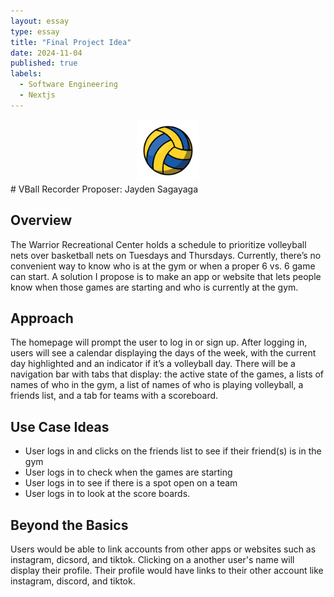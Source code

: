 ```yaml
---
layout: essay
type: essay
title: "Final Project Idea"
date: 2024-11-04
published: true
labels:
  - Software Engineering
  - Nextjs
---
```

<div align="center">
  <img width="100px" class="rounded" src="../img/volleyball-icon.jpg">
</div>
# VBall Recorder
Proposer: Jayden Sagayaga

## Overview
The Warrior Recreational Center holds a schedule to prioritize volleyball nets over basketball nets on Tuesdays and Thursdays. Currently, there’s no convenient way to know who is at the gym or when a proper 6 vs. 6 game can start. A solution I propose is to make an app or website that lets people know when those games are starting and who is currently at the gym.

## Approach
The homepage will prompt the user to log in or sign up. After logging in, users will see a calendar displaying the days of the week, with the current day highlighted and an indicator if it’s a volleyball day. There will be a navigation bar with tabs that display: the active state of the games, a lists of names of who in the gym, a list of names of who is playing volleyball, a friends list, and a tab for teams with a scoreboard.

## Use Case Ideas
  - User logs in and clicks on the friends list to see if their friend(s) is in the gym
  - User logs in to check when the games are starting
  - User logs in to see if there is a spot open on a team
  - User logs in to look at the score boards.

## Beyond the Basics
Users would be able to link accounts from other apps or websites such as instagram, dicsord, and tiktok. Clicking on a another user's name will display their profile. Their profile would have links to their other account like instagram, discord, and tiktok.
